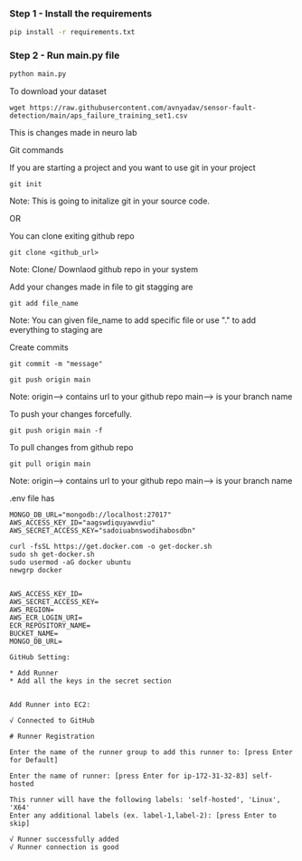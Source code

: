 ### Step 1 - Install the requirements

```bash
pip install -r requirements.txt
```

### Step 2 - Run main.py file

```bash
python main.py
```


To download your dataset

```
wget https://raw.githubusercontent.com/avnyadav/sensor-fault-detection/main/aps_failure_training_set1.csv
```

This is changes made in neuro lab


Git commands

If you are starting a project and you want to use git in your project
```
git init
```
Note: This is going to initalize git in your source code.


OR

You can clone exiting github repo
```
git clone <github_url>
```
Note: Clone/ Downlaod github  repo in your system


Add your changes made in file to git stagging are
```
git add file_name
```
Note: You can given file_name to add specific file or use "." to add everything to staging are


Create commits
```
git commit -m "message"
```

```
git push origin main
```
Note: origin--> contains url to your github repo
main--> is your branch name 

To push your changes forcefully.
```
git push origin main -f
```


To pull  changes from github repo
```
git pull origin main
```
Note: origin--> contains url to your github repo
main--> is your branch name


.env file has
```
MONGO_DB_URL="mongodb://localhost:27017"
AWS_ACCESS_KEY_ID="aagswdiquyawvdiu"
AWS_SECRET_ACCESS_KEY="sadoiuabnswodihabosdbn"
```

```
curl -fsSL https://get.docker.com -o get-docker.sh
sudo sh get-docker.sh
sudo usermod -aG docker ubuntu
newgrp docker
```


```

AWS_ACCESS_KEY_ID=
AWS_SECRET_ACCESS_KEY=
AWS_REGION=
AWS_ECR_LOGIN_URI=
ECR_REPOSITORY_NAME=
BUCKET_NAME=
MONGO_DB_URL=
```


```
GitHub Setting:

* Add Runner
* Add all the keys in the secret section


Add Runner into EC2:

√ Connected to GitHub

# Runner Registration

Enter the name of the runner group to add this runner to: [press Enter for Default] 

Enter the name of runner: [press Enter for ip-172-31-32-83] self-hosted

This runner will have the following labels: 'self-hosted', 'Linux', 'X64' 
Enter any additional labels (ex. label-1,label-2): [press Enter to skip] 

√ Runner successfully added
√ Runner connection is good
```
